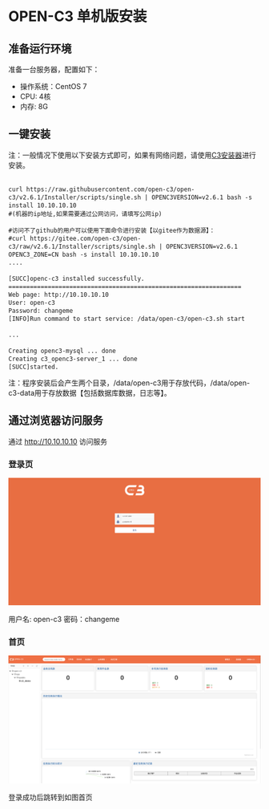 # OPEN-C3 单机版安装

## 准备运行环境

准备一台服务器，配置如下：
* 操作系统：CentOS 7
* CPU: 4核
* 内存: 8G

## 一键安装

注：一般情况下使用以下安装方式即可，如果有网络问题，请使用[C3安装器](https://github.com/open-c3/open-c3-installer)进行安装。
```

curl https://raw.githubusercontent.com/open-c3/open-c3/v2.6.1/Installer/scripts/single.sh | OPENC3VERSION=v2.6.1 bash -s install 10.10.10.10
#(机器的ip地址,如果需要通过公网访问，请填写公网ip)

#访问不了github的用户可以使用下面命令进行安装【以gitee作为数据源】：
#curl https://gitee.com/open-c3/open-c3/raw/v2.6.1/Installer/scripts/single.sh | OPENC3VERSION=v2.6.1 OPENC3_ZONE=CN bash -s install 10.10.10.10
....

[SUCC]openc-c3 installed successfully.
=================================================================
Web page: http://10.10.10.10
User: open-c3
Password: changeme
[INFO]Run command to start service: /data/open-c3/open-c3.sh start

...

Creating openc3-mysql ... done
Creating c3_openc3-server_1 ... done
[SUCC]started.

```
注：程序安装后会产生两个目录，/data/open-c3用于存放代码，/data/open-c3-data用于存放数据【包括数据库数据，日志等】。

## 通过浏览器访问服务

通过 http://10.10.10.10 访问服务

### 登录页
![登录页面](/单机版安装/images/登录页面.png)

用户名: open-c3 密码：changeme

### 首页
![刚安装完的首页](/单机版安装/images/刚安装完的首页.png)

登录成功后跳转到如图首页
